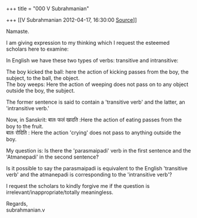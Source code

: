 +++
title = "000 V Subrahmanian"

+++
[[V Subrahmanian	2012-04-17, 16:30:00 [Source](https://groups.google.com/g/bvparishat/c/-bJ25k60-3I)]]



Namaste.  
  
I am giving expression to my thinking which I request the esteemed scholars here to examine:  
  
In English we have these two types of verbs: transitive and intransitive:  
  
The boy kicked the ball: here the action of kicking passes from the boy, the subject, to the ball, the object.  
The boy weeps: Here the action of weeping does not pass on to any object outside the boy, the subject.  
  
The former sentence is said to contain a 'transitive verb' and the latter, an 'intransitive verb.'  
  
Now, in Sanskrit: बालः फलं खादति :Here the action of eating passes from the boy to the fruit.  
बालः रोदिति : Here the action 'crying' does not pass to anything outside the boy.  
  
My question is: Is there the 'parasmaipadi' verb in the first sentence and the 'Atmanepadi' in the second sentence?  
  
Is it possible to say the parasmaipadi is equivalent to the English 'transitive verb' and the atmanepadi is corresponding to the 'intransitive verb'?  
  
I request the scholars to kindly forgive me if the question is irrelevant/inappropriate/totally meaningless.  
  
Regards,  
subrahmanian.v  

